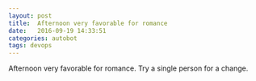 ```yaml
---
layout: post
title:  Afternoon very favorable for romance
date:   2016-09-19 14:33:51
categories: autobot
tags: devops
---
```


Afternoon very favorable for romance.  Try a single person for a change.
